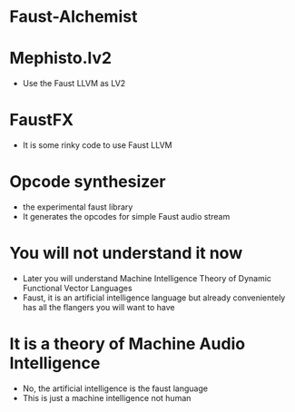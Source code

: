 # Faust-Alchemist

# Mephisto.lv2
* Use the Faust LLVM as LV2

# FaustFX
* It is some rinky code to use Faust LLVM 

# Opcode synthesizer
* the experimental faust library
* It generates the opcodes for simple Faust audio stream

# You will not understand it now
* Later you will understand Machine Intelligence Theory of Dynamic Functional Vector Languages
* Faust, it is an artificial intelligence language but already convenientely has all the flangers you will want to have

# It is a theory of Machine Audio Intelligence
* No, the artificial intelligence is the faust language
* This is just a machine intelligence not human

